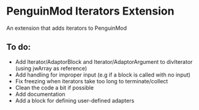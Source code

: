 # PenguinMod Iterators Extension
An extension that adds iterators to PenguinMod
## To do:
- Add Iterator/AdaptorBlock and Iterator/AdaptorArgument to divIterator (using jwArray as reference)
- Add handling for improper input (e.g if a block is called with no input)
- Fix freezing when iterators take too long to terminate/collect
- Clean the code a bit if possible
- Add documentation
- Add a block for defining user-defined adapters
